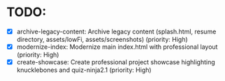 # TODO:

- [x] archive-legacy-content: Archive legacy content (splash.html, resume directory, assets/lowFi, assets/screenshots) (priority: High)
- [x] modernize-index: Modernize main index.html with professional layout (priority: High)
- [x] create-showcase: Create professional project showcase highlighting knucklebones and quiz-ninja2.1 (priority: High)
